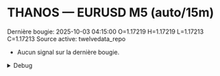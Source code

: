 # THANOS — EURUSD M5 (auto/15m)
Dernière bougie: 2025-10-03 04:15:00  O=1.17219  H=1.17219  L=1.17213  C=1.17213
Source active: twelvedata_repo

- Aucun signal sur la dernière bougie.

<details><summary>Debug</summary>

- TD_API_KEY manquant.

</details>
